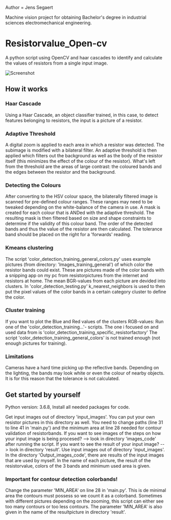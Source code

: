 Author = Jens Segaert

Machine vision project for obtaining Bachelor's degree in industrial sciences electromechanical engineering.

# Resistorvalue_Open-cv
A python script using OpenCV and haar cascades to identify and calculate the values of resistors from a single input image.

![Screenshot](screenshot.png)
## How it works

### Haar Cascade
Using a Haar Cascade, an object classifier trained, in this case, to detect features belonging to resistors, the input is a picture of a resistor.

### Adaptive Threshold
A digital zoom is applied to each area in which a resistor was detected. The subimage is modified with a bilateral filter. An adaptive threshold is then applied which filters out the background as well as the body of the resistor itself (this minimizes the effect of the colour of the resistor). What's left from the threshold are the areas of large contrast: the coloured bands and the edges between the resistor and the background.  


### Detecting the Colours
After converting to the HSV colour space, the bilaterally filtered image is scanned for pre-defined colour ranges. These ranges may need to be tweaked depending on the white-balance of the camera in use. A mask is created for each colour that is ANDed with the adaptive threshold. The resulting mask is then filtered based on size and shape constraints to determine if the validity of this colour band. The order of the detected bands and thus the value of the resistor are then calculated. The tolerance band should be placed on the right for a 'forwards' reading. 



### Kmeans clustering
The script 'color_detection_training_general_colors.py' uses example pictures (from directory: 'Images_training_general') of which color the resistor bands could exist. These are pictures made of the color bands with a snipping app on my pc from resistorpictures from the internet and resistors at home. The mean BGR-values from each picture are devided into clusters.
In 'color_detection_testing.py' k_nearest_neighbors is used to then put the pixel values of the color bands in a certain category cluster to define the color.

### Cluster training
If you want to plot the Blue and Red values of the clusters RGB-values: 
Run one of the 'color_detection_training...'- scripts.
The one i focused on and used data from is 'color_detection_training_specific_resistorfactory'
The script 'color_detection_training_general_colors' is not trained enough (not enough pictures for training).



### Limitations
Cameras have a hard time picking up the reflective bands. Depending on the lighting, the bands may look white or even the colour of nearby objects. It is for this reason that the tolerance is not calculated.


## Get started by yourself
Python version: 3.6.8,
Install all needed packages for code.

Get input images out of directory 'input_images'. You can put your own resistor pictures in this directory as well.
You need to change paths (line 31 to line 41 in 'main.py') and the minimum area at line 28 needed for contour validation of resistorbands. 
If you want to see images of the steps on how your input image is being procesed? --> look in directory 'images_code' after running the script.
If you want to see the result of your input image? --> look in directory 'result'.
Use input images out of directory 'input_images'.
In the directory 'Output_images_code', there are results of the input images that are used by myself. In the name of
each picture, the result of the resistorvalue, colors of the 3 bands and minimum used area is given.

### Important for contour detection colorbands!
Change the parameter 'MIN_AREA' on line 28 in 'main.py'. This is de minimal area the 
contours must possess so we count it as a colorband. Sometimes with different pictures depending on the zooming,
this script can either see too many contours or too less contours.
The parameter 'MIN_AREA' is also given in the name of the resultpicture in directory 'result'.



